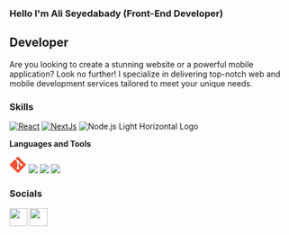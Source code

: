 ### Hello I'm Ali Seyedabady (Front-End Developer)

## Developer

Are you looking to create a stunning website or a powerful mobile application? Look no further! I specialize in delivering top-notch web and mobile development services tailored to meet your unique needs.

### Skills

<p align="left">
  <a href="https://react.dev/" target="_blank" rel="noreferrer"><img src="https://upload.wikimedia.org/wikipedia/commons/a/a7/React-icon.svg" width="36" height="36" alt="React" /></a>
  <a href="https://nextjs.org/" target="_blank" rel="noreferrer"><img src="https://seeklogo.com/images/N/next-js-logo-8FCFF51DD2-seeklogo.com.png" width="36" height="36" alt="NextJs" /></a>
  <a><img alt="Node.js Light Horizontal Logo" src="https://nodejs.org/static/logos/jsIconGreen.svg"  width="36" height="36"></a>
</p>

**Languages and Tools**

<code><img height="30" src="https://raw.githubusercontent.com/Kuruchy/Kuruchy/master/data/git.svg"></code>
<code><img height="30" src="https://upload.wikimedia.org/wikipedia/commons/a/a7/React-icon.svg"></code>
<code><img height="30" src="https://upload.wikimedia.org/wikipedia/commons/9/99/Unofficial_JavaScript_logo_2.svg"></code>
<code><img height="30" src="https://seeklogo.com/images/N/next-js-logo-8FCFF51DD2-seeklogo.com.png"></code>

### Socials

<p align="left">
    <a href="https://www.instagram.com/aliseyedabady.dev" target="_blank" rel="noreferrer"><img src="https://raw.githubusercontent.com/danielcranney/readme-generator/main/public/icons/socials/instagram.svg" width="32" height="32" /></a>
<a href="https://www.linkedin.com/in/aliseyedabady/" target="_blank" rel="noreferrer"><img src="https://raw.githubusercontent.com/danielcranney/readme-generator/main/public/icons/socials/linkedin.svg" width="32" height="32" /></a>
